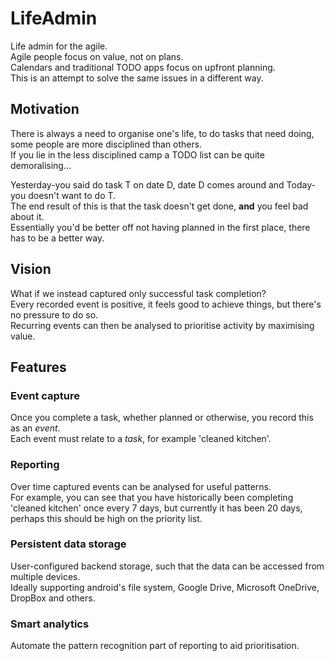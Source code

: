 # LifeAdmin

Life admin for the agile.  
Agile people focus on value, not on plans.  
Calendars and traditional TODO apps focus on upfront planning.  
This is an attempt to solve the same issues in a different way.  

## Motivation

There is always a need to organise one's life, to do tasks that need doing, some people are more disciplined than others.  
If you lie in the less disciplined camp a TODO list can be quite demoralising...  

Yesterday-you said do task T on date D, date D comes around and Today-you doesn't want to do T.  
The end result of this is that the task doesn't get done, __and__ you feel bad about it.  
Essentially you'd be better off not having planned in the first place, there has to be a better way.  

## Vision

What if we instead captured only successful task completion?  
Every recorded event is positive, it feels good to achieve things, but there's no pressure to do so.  
Recurring events can then be analysed to prioritise activity by maximising value.

## Features

### Event capture

Once you complete a task, whether planned or otherwise, you record this as an _event_.  
Each event must relate to a _task_, for example 'cleaned kitchen'.  

### Reporting

Over time captured events can be analysed for useful patterns.  
For example, you can see that you have historically been completing 'cleaned kitchen' once every 7 days, but currently it has been 20 days, perhaps this should be high on the priority list.

### Persistent data storage

User-configured backend storage, such that the data can be accessed from multiple devices.  
Ideally supporting android's file system, Google Drive, Microsoft OneDrive, DropBox and others.  

### Smart analytics

Automate the pattern recognition part of reporting to aid prioritisation.  
